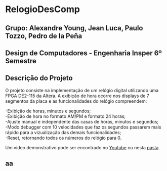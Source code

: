 # RelogioDesComp

## Grupo: Alexandre Young, Jean Luca, Paulo Tozzo, Pedro de la Peña
## Design de Computadores - Engenharia Insper 6º Semestre

## Descrição do Projeto
O projeto consiste na implementação de um relógio digital utilizando uma FPGA DE2-115 da Altera. A exibição de hora ocorre nos displays de 7 segmentos da placa e as funcionalidades do relógio compreendem:  

-Exibição de horas, minutos e segundos;   
-Exibição de hora no formato AM/PM e formato 24 horas;  
-Ajuste manual e independente das casas de horas, minutos e segundos;  
-Modo debugger com 10 velocidades que faz os segundos passarem mais rápido para a vizualização das demais funcionalidades;  
-Reset, retornando todos os números do relógio para 0.  

Um video demonstrativo pode ser encontrado no [Youtube](https://www.youtube.com/watch?v=nVh3ch9Pl34) ou nesta [pasta](RelogioDesComp/Video_Demo)

## aa
